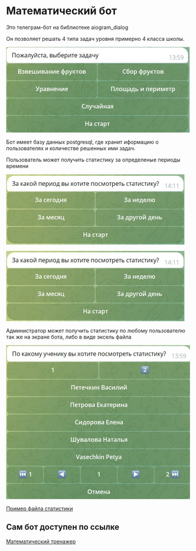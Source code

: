 # Математический бот

Это телеграм-бот на библиотеке aiogram_dialog

Он позволяет решать 4 типа задач уровня примерно 4 класса школы.

![Выбор задачи](screenshots/tasks.jpg "Выбор задачи")

Бот имеет базу данных postgresql, где хранит иформацию о пользователях и количестве решенных ими задач.

Пользователь может получить статистику за определеные периоды времени

![Выбор периода времени](screenshots/user_stats.jpg "Выбор периода времени")

![Статистика за месяц](screenshots/user_stats.jpg "Статистика за месяц")

Администратор может получить статистику по любому пользователю так же на экране бота, либо в виде эксель файла

![Выбор пользователя](screenshots/users.jpg "Выбор пользователя")

[Пример файла статистики](bot/statistic_files/2024-10-23_Шувалова_Наталья.xlsx)


## Сам бот доступен по ссылке
[Математический тренажер]( https://t.me/kids_math_training_bot)
